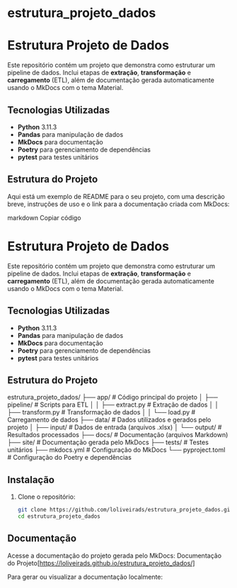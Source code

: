 # estrutura_projeto_dados
# Estrutura Projeto de Dados

Este repositório contém um projeto que demonstra como estruturar um pipeline de dados. Inclui etapas de **extração**, **transformação** e **carregamento** (ETL), além de documentação gerada automaticamente usando o MkDocs com o tema Material.

## Tecnologias Utilizadas
- **Python** 3.11.3
- **Pandas** para manipulação de dados
- **MkDocs** para documentação
- **Poetry** para gerenciamento de dependências
- **pytest** para testes unitários

## Estrutura do Projeto


Aqui está um exemplo de README para o seu projeto, com uma descrição breve, instruções de uso e o link para a documentação criada com MkDocs:

markdown
Copiar código
# Estrutura Projeto de Dados

Este repositório contém um projeto que demonstra como estruturar um pipeline de dados. Inclui etapas de **extração**, **transformação** e **carregamento** (ETL), além de documentação gerada automaticamente usando o MkDocs com o tema Material.

## Tecnologias Utilizadas
- **Python** 3.11.3
- **Pandas** para manipulação de dados
- **MkDocs** para documentação
- **Poetry** para gerenciamento de dependências
- **pytest** para testes unitários

## Estrutura do Projeto
estrutura_projeto_dados/ ├── app/ # Código principal do projeto │ ├── pipeline/ # Scripts para ETL │ │ ├── extract.py # Extração de dados │ │ ├── transform.py # Transformação de dados │ │ └── load.py # Carregamento de dados ├── data/ # Dados utilizados e gerados pelo projeto │ ├── input/ # Dados de entrada (arquivos .xlsx) │ └── output/ # Resultados processados ├── docs/ # Documentação (arquivos Markdown) ├── site/ # Documentação gerada pelo MkDocs ├── tests/ # Testes unitários ├── mkdocs.yml # Configuração do MkDocs └── pyproject.toml # Configuração do Poetry e dependências


## Instalação

1. Clone o repositório:
   ```bash
   git clone https://github.com/loliveirads/estrutura_projeto_dados.git
   cd estrutura_projeto_dados


## Documentação
Acesse a documentação do projeto gerada pelo MkDocs: Documentação do Projeto[https://loliveirads.github.io/estrutura_projeto_dados/]

Para gerar ou visualizar a documentação localmente:
